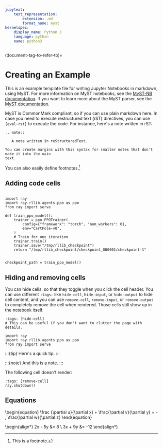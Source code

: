 ```yaml
---
jupytext:
    text_representation:
        extension: .md
        format_name: myst
kernelspec:
    display_name: Python 3
    language: python
    name: python3
---
```



(document-tag-to-refer-to)=

# Creating an Example

This is an example template file for writing Jupyter Notebooks in markdown, using MyST.
For more information on MyST notebooks, see the 
[MyST-NB documentation](https://myst-nb.readthedocs.io/en/latest/index.html).
If you want to learn more about the MyST parser, see the
[MyST documentation](https://myst-parser.readthedocs.io/en/latest/).

MyST is CommonMark compliant, so if you can use plain markdown here.
In case you need to execute restructured text (rST) directives, you can use `{eval-rst}` to execute the code.
For instance, here's a note written in rST:

```{eval-rst}
.. note::

   A note written in reStructuredText.
```

```{margin}
You can create margins with this syntax for smaller notes that don't make it into the main
text.
```

You can also easily define footnotes.[^example]

[^example]: This is a footnote.

## Adding code cells


```{code-cell} python3

import ray
import ray.rllib.agents.ppo as ppo
from ray import serve

def train_ppo_model():
    trainer = ppo.PPOTrainer(
        config={"framework": "torch", "num_workers": 0},
        env="CartPole-v0",
    )
    # Train for one iteration
    trainer.train()
    trainer.save("/tmp/rllib_checkpoint")
    return "/tmp/rllib_checkpoint/checkpoint_000001/checkpoint-1"


checkpoint_path = train_ppo_model()
```


## Hiding and removing cells

You can hide cells, so that they toggle when you click the cell header.
You can use different `:tags:` like `hide-cell`, `hide-input`, or `hide-output` to hide cell content,
and you can use `remove-cell`, `remove-input`, or `remove-output` to completely remove the cell when rendered.
Those cells still show up in the notebook itself.

```{code-cell} python3
:tags: [hide-cell]
# This can be useful if you don't want to clutter the page with details.

import ray
import ray.rllib.agents.ppo as ppo
from ray import serve
```

:::{tip}
Here's a quick tip.
:::


:::{note}
And this is a note.
:::

The following cell doesn't render:

```{code-cell} python3
:tags: [remove-cell]
ray.shutdown()
```

## Equations

\begin{equation}
\frac {\partial u}{\partial x} + \frac{\partial v}{\partial y} = - \, \frac{\partial w}{\partial z}
\end{equation}

\begin{align*}
2x - 5y &=  8 \\
3x + 9y &=  -12
\end{align*}
